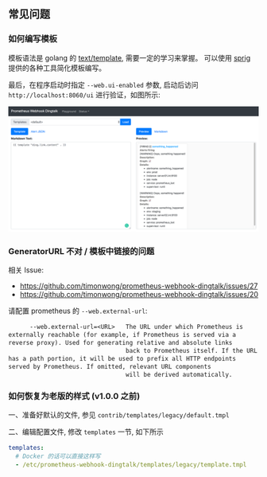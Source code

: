 ## 常见问题

### 如何编写模板

模板语法是 golang 的 [text/template](https://golang.org/pkg/text/template/), 需要一定的学习来掌握。
可以使用 [sprig](http://masterminds.github.io/sprig/) 提供的各种工具简化模板编写。

最后，在程序启动时指定 `--web.ui-enabled` 参数, 启动后访问 `http://localhost:8060/ui` 进行验证，如图所示:

![](./images/playground.png)

### GeneratorURL 不对 / 模板中链接的问题

相关 Issue:

- https://github.com/timonwong/prometheus-webhook-dingtalk/issues/27
- https://github.com/timonwong/prometheus-webhook-dingtalk/issues/20

请配置 prometheus 的 `--web.external-url`:

```
      --web.external-url=<URL>   The URL under which Prometheus is externally reachable (for example, if Prometheus is served via a reverse proxy). Used for generating relative and absolute links
                                 back to Prometheus itself. If the URL has a path portion, it will be used to prefix all HTTP endpoints served by Prometheus. If omitted, relevant URL components
                                 will be derived automatically.
```

### 如何恢复为老版的样式 (v1.0.0 之前)

一、准备好默认的文件, 参见 `contrib/templates/legacy/default.tmpl`

二、编辑配置文件, 修改 `templates` 一节, 如下所示

```yaml
templates:
  # Docker 的话可以直接这样写
  - /etc/prometheus-webhook-dingtalk/templates/legacy/template.tmpl
```
